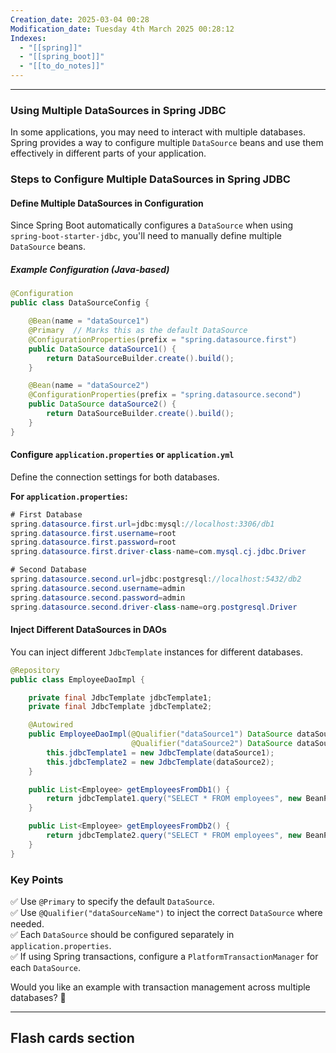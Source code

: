 ```yaml
---
Creation_date: 2025-03-04 00:28
Modification_date: Tuesday 4th March 2025 00:28:12
Indexes:
  - "[[spring]]"
  - "[[spring_boot]]"
  - "[[to_do_notes]]"
---
```


----

### Using Multiple DataSources in Spring JDBC

In some applications, you may need to interact with multiple databases. Spring provides a way to configure multiple `DataSource` beans and use them effectively in different parts of your application.

### Steps to Configure Multiple DataSources in Spring JDBC

#### Define Multiple DataSources in Configuration

Since Spring Boot automatically configures a `DataSource` when using `spring-boot-starter-jdbc`, you'll need to manually define multiple `DataSource` beans.

##### Example Configuration (Java-based)
```java
@Configuration
public class DataSourceConfig {

    @Bean(name = "dataSource1")
    @Primary  // Marks this as the default DataSource
    @ConfigurationProperties(prefix = "spring.datasource.first")
    public DataSource dataSource1() {
        return DataSourceBuilder.create().build();
    }

    @Bean(name = "dataSource2")
    @ConfigurationProperties(prefix = "spring.datasource.second")
    public DataSource dataSource2() {
        return DataSourceBuilder.create().build();
    }
}
```

#### Configure `application.properties` or `application.yml`

Define the connection settings for both databases.

**For `application.properties`:**
```java
# First Database
spring.datasource.first.url=jdbc:mysql://localhost:3306/db1
spring.datasource.first.username=root
spring.datasource.first.password=root
spring.datasource.first.driver-class-name=com.mysql.cj.jdbc.Driver

# Second Database
spring.datasource.second.url=jdbc:postgresql://localhost:5432/db2
spring.datasource.second.username=admin
spring.datasource.second.password=admin
spring.datasource.second.driver-class-name=org.postgresql.Driver
```
#### Inject Different DataSources in DAOs

You can inject different `JdbcTemplate` instances for different databases.
```java
@Repository
public class EmployeeDaoImpl {

    private final JdbcTemplate jdbcTemplate1;
    private final JdbcTemplate jdbcTemplate2;

    @Autowired
    public EmployeeDaoImpl(@Qualifier("dataSource1") DataSource dataSource1,
                           @Qualifier("dataSource2") DataSource dataSource2) {
        this.jdbcTemplate1 = new JdbcTemplate(dataSource1);
        this.jdbcTemplate2 = new JdbcTemplate(dataSource2);
    }

    public List<Employee> getEmployeesFromDb1() {
        return jdbcTemplate1.query("SELECT * FROM employees", new BeanPropertyRowMapper<>(Employee.class));
    }

    public List<Employee> getEmployeesFromDb2() {
        return jdbcTemplate2.query("SELECT * FROM employees", new BeanPropertyRowMapper<>(Employee.class));
    }
}
```

### Key Points

✅ Use `@Primary` to specify the default `DataSource`.  
✅ Use `@Qualifier("dataSourceName")` to inject the correct `DataSource` where needed.  
✅ Each `DataSource` should be configured separately in `application.properties`.  
✅ If using Spring transactions, configure a `PlatformTransactionManager` for each `DataSource`.

Would you like an example with transaction management across multiple databases? 🚀










---
## Flash cards section
